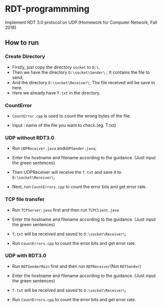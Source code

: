 # RDT-programmming
Implement RDT 3.0 protocol on UDP.(Homework for Computer Network, Fall 2018)
## How to run

### Create Directory

- Firstly, just copy the directory `socket` to `D:\`.
- Then we have the directory `D:\socket\Sender\` ;  It contains the file to send;
- And the directory `D:\socket\Receiver\`; The file received will be save in here.
- Here we already have `T.txt`  in the directory.

### CountError

- `CountError.cpp` is used to count the wrong bytes of the file. 

- Input : name of the file you want to check.(eg. T.txt)

### UDP without RDT3.0

- Run `UDPReceiver.java` and`UDPSender.java`;

- Enter the hostname and filename according to the guidance. (Just input the green sentences) 

- Then UDPReceiver will receive the `T.txt` and save it to `D:\socket\Receiver\`; 
- Next, run `CountErrors.cpp` to count the error bits and get error rate.


### TCP file transfer

- Run `TCPServer.java` first and then run `TCPClient.java`

- Enter the hostname and filename according to the guidance. (Just input the green sentences) 


- `T.txt` will be received and saved to  `D:\socket\Receiver\`; 
- Run `CountErrors.cpp` to count the error bits and get error rate.


### UDP with RDT3.0
- Run `RDTSenderMain` first and then run `RDTReceiver`(Not `RDTSender`)

- Enter the hostname and filename according to the guidance. (Just input the green sentences) 

- `T.txt` will be received and saved to  `D:\socket\Receiver\`; 

- Run `CountErrors.cpp` to count the error bits and get error rate.
